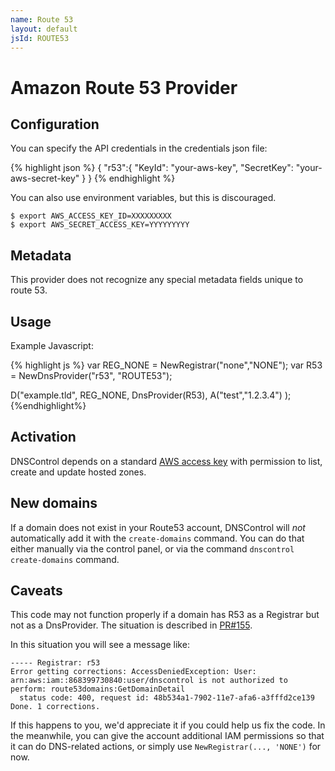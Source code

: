 ```yaml
---
name: Route 53
layout: default
jsId: ROUTE53
---
```

# Amazon Route 53 Provider

## Configuration
You can specify the API credentials in the credentials json file:

{% highlight json %}
{
 "r53":{
      "KeyId": "your-aws-key",
      "SecretKey": "your-aws-secret-key"
 }
}
{% endhighlight %}

You can also use environment variables, but this is discouraged.

```
$ export AWS_ACCESS_KEY_ID=XXXXXXXXX
$ export AWS_SECRET_ACCESS_KEY=YYYYYYYYY
```

## Metadata
This provider does not recognize any special metadata fields unique to route 53.

## Usage
Example Javascript:

{% highlight js %}
var REG_NONE = NewRegistrar("none","NONE");
var R53 = NewDnsProvider("r53", "ROUTE53");

D("example.tld", REG_NONE, DnsProvider(R53),
    A("test","1.2.3.4")
);
{%endhighlight%}

## Activation
DNSControl depends on a standard [AWS access key](https://aws.amazon.com/developers/access-keys/) with permission to list, create and update hosted zones.

## New domains
If a domain does not exist in your Route53 account, DNSControl will *not* automatically add it with the `create-domains` command. You can do that either manually via the control panel, or via the command `dnscontrol create-domains` command.

## Caveats
This code may not function properly if a domain has R53 as a Registrar
but not as a DnsProvider.  The situation is described in
[PR#155](https://github.com/StackExchange/dnscontrol/pull/155).

In this situation you will see a message like:

```
----- Registrar: r53
Error getting corrections: AccessDeniedException: User: arn:aws:iam::868399730840:user/dnscontrol is not authorized to perform: route53domains:GetDomainDetail
  status code: 400, request id: 48b534a1-7902-11e7-afa6-a3fffd2ce139
Done. 1 corrections.
```

If this happens to you, we'd appreciate it if you could help us fix the code.  In the meanwhile, you can give the account additional IAM permissions so that it can do DNS-related actions, or simply use `NewRegistrar(..., 'NONE')` for now.
